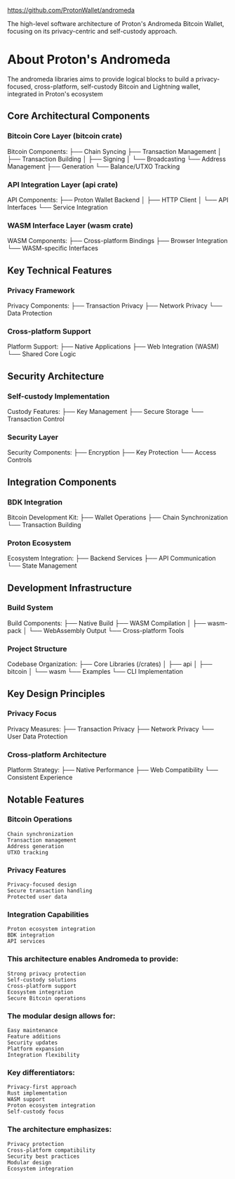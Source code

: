 https://github.com/ProtonWallet/andromeda

The high-level software architecture of Proton's Andromeda Bitcoin Wallet, focusing on its privacy-centric and self-custody approach.

# About Proton's Andromeda
The andromeda libraries aims to provide logical blocks to build a privacy-focused, cross-platform, self-custody Bitcoin and Lightning wallet, integrated in Proton's ecosystem

## Core Architectural Components

### Bitcoin Core Layer (bitcoin crate)
Bitcoin Components:
├── Chain Syncing
├── Transaction Management
│   ├── Transaction Building
│   ├── Signing
│   └── Broadcasting
└── Address Management
    ├── Generation
    └── Balance/UTXO Tracking
### API Integration Layer (api crate)
API Components:
├── Proton Wallet Backend
│   ├── HTTP Client
│   └── API Interfaces
└── Service Integration
### WASM Interface Layer (wasm crate)
WASM Components:
├── Cross-platform Bindings
├── Browser Integration
└── WASM-specific Interfaces

## Key Technical Features

### Privacy Framework
Privacy Components:
├── Transaction Privacy
├── Network Privacy
└── Data Protection

### Cross-platform Support
Platform Support:
├── Native Applications
├── Web Integration (WASM)
└── Shared Core Logic

## Security Architecture

### Self-custody Implementation
Custody Features:
├── Key Management
├── Secure Storage
└── Transaction Control

### Security Layer
Security Components:
├── Encryption
├── Key Protection
└── Access Controls

## Integration Components

### BDK Integration
Bitcoin Development Kit:
├── Wallet Operations
├── Chain Synchronization
└── Transaction Building

### Proton Ecosystem
Ecosystem Integration:
├── Backend Services
├── API Communication
└── State Management

## Development Infrastructure

### Build System
Build Components:
├── Native Build
├── WASM Compilation
│   ├── wasm-pack
│   └── WebAssembly Output
└── Cross-platform Tools

### Project Structure
Codebase Organization:
├── Core Libraries (/crates)
│   ├── api
│   ├── bitcoin
│   └── wasm
└── Examples
    └── CLI Implementation

## Key Design Principles

### Privacy Focus
Privacy Measures:
├── Transaction Privacy
├── Network Privacy
└── User Data Protection

### Cross-platform Architecture
Platform Strategy:
├── Native Performance
├── Web Compatibility
└── Consistent Experience

## Notable Features

### Bitcoin Operations
    Chain synchronization
    Transaction management
    Address generation
    UTXO tracking
### Privacy Features
    Privacy-focused design
    Secure transaction handling
    Protected user data
### Integration Capabilities
    Proton ecosystem integration
    BDK integration
    API services
### This architecture enables Andromeda to provide:
    Strong privacy protection
    Self-custody solutions
    Cross-platform support
    Ecosystem integration
    Secure Bitcoin operations

### The modular design allows for:
    Easy maintenance
    Feature additions
    Security updates
    Platform expansion
    Integration flexibility

### Key differentiators:
    Privacy-first approach
    Rust implementation
    WASM support
    Proton ecosystem integration
    Self-custody focus
### The architecture emphasizes:
    Privacy protection
    Cross-platform compatibility
    Security best practices
    Modular design
    Ecosystem integration
